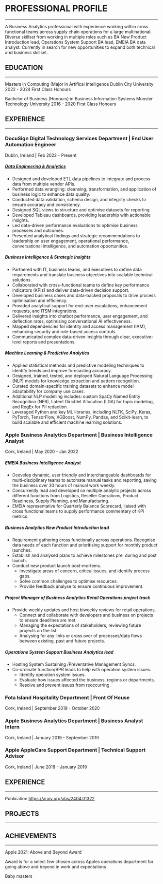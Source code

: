 # PROFESSIONAL PROFILE
______________________________________

A Business Analytics professional with experience working within cross functional teams across supply chain operations for a large multinational. Diverse skillset from working in multiple roles such as BA New Product Introduction lead, Operations System Support BA lead, EMEIA BA data analyst. Currently in search for new opportunities to expand both technical and business skillset.

## EDUCATION
_____________________

Masters in Computing (Major in Artifical Intelligence
Dublin City University
2022 - 2024   First Class Honours  

Bachelor of Business (Honours) in Business Information Systems 
Munster Technology University
2016 - 2020   First Class Honours      
 

## EXPERIENCE
__________________ 

### DocuSign Digital Technology Services Department | End User Automation Engineer                    
Dublin, Ireland | Feb 2022 - Present

##### <ins>Data Engineering & Analytics</ins>
   * Designed and developed ETL data pipelines to integrate and process data from multiple vendor APIs.
   * Performed data wrangling: cleansing, transformation, and application of business logic to enhance data quality.
   * Conducted data validation, schema design, and integrity checks to ensure accuracy and consistency.
   * Designed SQL views to structure and optimise datasets for reporting.
   * Developed Tableau dashboards, providing leadership with actionable insights.
   * Led data-driven performance evaluations to optimise business processes and outcomes.
   * Presented analytical findings and strategic recommendations to leadership on user engagement, operational performance, conversational intelligence, and automation opportunities.

##### Business Intelligence & Strategic Insights
   * Partnered with IT, business teams, and executives to define data requirements and translate business objectives into scalable technical solutions.
   * Collaborated with cross-functional teams to define key performance indicators (KPIs) and deliver data-driven decision support.
   * Developed business cases and data-backed proposals to drive process optimisation and efficiency.
   * Provided analytical support for end-user escalations, enhancement requests, and ITSM integrations.
   * Delivered insights into chatbot performance, user engagement, and deflection rates, optimising conversational AI effectiveness.
   * Mapped dependencies for identity and access management (IAM), enhancing security and role-based access controls.
   * Communicated complex data-driven insights through clear, executive-level reports and presentations.
     
##### Machine Learning & Predictive Analytics

* Applied statistical methods and predictive modeling techniques to identify trends and improve forecasting accuracy.
* Designed, trained, tested, and deployed Natural Language Processing (NLP) models for knowledge extraction and pattern recognition.
* Curated domain-specific training datasets to enhance model adaptability for company use cases.
* Additional NLP modelling includes: custom SpaCy Named Entity Recognition (NER), Latent Dirichlet Allocation (LDA) for topic modeling, and RegEx for PII redaction.
* Leveraged Python and key ML libraries, including NLTK, SciPy, Keras, PyTorch, TensorFlow, XGBoost, NumPy, Pandas, and Scikit-learn, to build scalable and efficient machine learning solutions.


### Apple Business Analytics Department | Business Intelligence Analyst
Cork, Ireland | May 2020 - Jan 2022

##### EMEIA Business Intelligence Analyst

* Deevelop dynamic, user friendly and interchangeable dashboards for multi-disciplinary teams to automate manual tasks and reporting, saving the business over 30 hours of manual work weekly.
* Concurrently lead and developed on multiple analytic projects across different functions from Logistics, Reseller Operations, Product Readiness, Supply Planning, and Manufacturing. 
* EMEIA representative for Quarterly Balance Scorecard, liaised with cross functional teams to supply performance commentary of KPI metrics.
  
##### Business Analytics New Product Introduction lead

* Requirement gathering cross functionally across operations. Recognise data needs of each function and prioritising support for monthly product launches.
* Establish and analysed plans to achieve milestones pre, during and post launch.
* Conduct new product launch post-mortems. 
    * Investigate areas of concern, critical issues, and identify process gaps. 
    * Solve common challenges to optimise resources.
    * Provide feedback analyse to ensure continuous improvement.
      
##### Project Manager of Business Analytics Retail Operations project track

* Provide weekly updates and host biweekly reviews for retail operations.
    * Connect and collaborate with developers and business on projects to ensure deadlines are met.
    * Managing the expectations of stakeholders, reviewing future projects on the list.
    * Analysing for any links or cross over of processes/data flows between existing, past and future projects.
      
##### Operations System Support Business Analytics lead

* Hosting System Sustaining /Preventative Management Syncs.
* Co-ordinate function/BPR leads to help with operation system issues.
    * Identify operation system issues.
    * Evaluate how issues affected the business, regions or departments.
    * Resolve and prevent issues from reoccurring.


### Fota Island  Hospitality Department | Front Of House                    
Cork, Ireland |  September 2019 - October 2020


### Apple  Business Analytics Department | Business Analyst Intern            
Cork, Ireland | January 2019 - September 2019


### Apple  AppleCare Support Department | Technical Support Advisor    
Cork, Ireland |  June 2018 – January 2019


## EXPERIENCE
__________________ 
Publication
https://arxiv.org/abs/2404.01322


## PROJECTS
__________________ 




## ACHIEVEMENTS
____________________

Apple 2021:
Above and Beyond Award

Award is for a select few chosen across Apples operations department for going above and beyond in work and expectations

Baby masters



